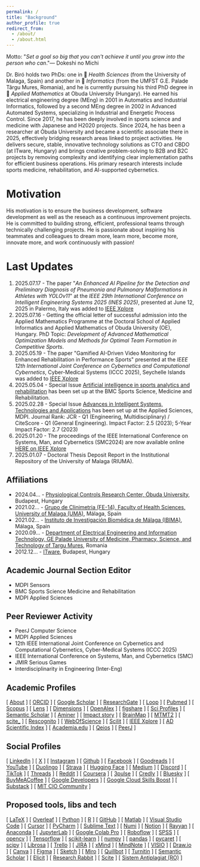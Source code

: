 ```yaml
---
permalink: /
title: "Background"
author_profile: true
redirect_from: 
  - /about/
  - /about.html
---
```


Motto: "_Set a goal so big that you can't achieve it until you grow into the person who can_."—  Dokeshi no Michi

Dr. Biró holds two PhDs: one in 🧬 _Health Sciences_ (from the University of Malaga, Spain) and another in 🧬 _Informatics_ (from the UMFST G.E. Palade Târgu Mures, Romania), and he is currently pursuing his third PhD degree in 🧬 _Applied Mathematics_ at Obuda University (Hungary). He earned his electrical engineering degree (MEng) in 2001 in Automatics and Industrial Informatics, followed by a second MEng degree in 2002 in Advanced Automated Systems, specializing in Industrial and Energetic Process Control. Since 2017, he has been deeply involved in sports science and medicine with Japanese and H2020 projects. Since 2024, he has been a researcher at Óbuda University and became a scientific associate there in 2025, effectively bridging research areas linked to project activities. He delivers secure, stable, innovative technology solutions as CTO and CBDO (at ITware, Hungary) and brings creative problem-solving to B2B and B2C projects by removing complexity and identifying clear implementation paths for efficient business operations. His primary research interests include sports medicine, rehabilitation, and AI-supported cybernetics.

Motivation
======
His motivation is to ensure the business development, software development as well as the reseach as a continuous improvement projects. He is committed to building strong, efficient, professional teams through technically challenging projects. He is passionate about inspiring his teammates and colleagues to dream more, learn more, become more, innovate more, and work continuously with passion!

Last Updates
======
1. 2025.07.17 - The paper "_An Enhanced AI Pipeline for the Detection and Preliminary Diagnosis of Pneumonia and Pulmonary Malformations in Athletes with YOLOv11_" at the _IEEE 29th International Conference on Intelligent Engineering Systems 2025 (INES 2025)_, presented at June 12, 2025 in Palermo, Italy was added to [IEEE Xplore](https://doi.org/10.1109/INES67149.2025.11078199)
2. 2025.07.16 - Getting the official letter of successful admission into the Applied Mathematics Programme at the Doctoral School of Applied Informatics and Applied Mathematics of Obuda University (OE), Hungary. PhD Topic: _Development of Advanced Mathematical Optimization Models and Methods for Optimal Team Formation in Competitive Sports_.
3. 2025.05.19 - The paper "Gamified AI-Driven Video Monitoring for Enhanced Rehabilitation in Performance Sports" presented at the _IEEE 12th International Joint Conference on Cybernetics and Computational Cybernetics_, Cyber-Medical Systems (ICCC 2025), Seychelle Islands was added to [IEEE Xplore](https://doi.org/10.1109/ICCC64928.2025.10999140)
4. 2025.05.04 - Special Issue [Artificial intelligence in sports analytics and rehabilitation](https://bit.ly/3YqPdTL) has been set up at the BMC Sports Science, Medicine and Rehabilitation.
5. 2025.02.28 - Special Issue [Advances in Intelligent Systems, Technologies and Applications](https://www.mdpi.com/journal/applsci/special_issues/5IQ6DOHB42) has been set up at the Applied Sciences, MDPI. Journal Rank: JCR - Q1 (Engineering, Multidisciplinary) / CiteScore - Q1 (General Engineering). Impact Factor: 2.5 (2023); 5-Year Impact Factor: 2.7 (2023)
6. 2025.01.20 - The proceedings of the IEEE International Conference on Systems, Man, and Cybernetics (SMC2024) are now available online [HERE on IEEE Xplore](https://ieeexplore.ieee.org/xpl/conhome/10830919/proceeding)
7. 2025.01.07 - Doctoral Thesis Deposit Report in the Institutional Repository of the University of Malaga (RIUMA).


Affiliations
------
* 2024.04... - <a target="_new" href="https://ekik.uni-obuda.hu">Physiological Controls Research Center, Óbuda University</a>, Budapest, Hungary 
* 2021.02... - <a target="_new" href="https://www.uma.es">Grupo de Clinimetria (FE-14), Faculty of Health Sciences, University of Malaga (UMA)</a>, Málaga, Spain
* 2021.02... - <a target="_new" href="http://clinimetria.es">Instituto de Investigación Biomédica de Málaga (IBIMA)</a>, Málaga, Spain
* 2020.09... - <a target="_new" href="https://umfst.ro">⁠Department of Electrical Engineering and Information Technology, GE Palade University of Medicine, Pharmacy, Science, and Technology of Targu Mures</a>, Romania
* 2012.12... - <a target="_new" href="https://itware.eu">ITware</a>, Budapest, Hungary

Academic Journal Section Editor
------
* MDPI Sensors
* BMC Sports Science Medicine and Rehabilitation
* MDPI Applied Sciences

Peer Reviewer Activity
------
* PeerJ Computer Science
* MDPI Applied Sciences
* 12th IEEE International Joint Conference on Cybernetics and Computational Cybernetics, Cyber-Medical Systems (ICCC 2025) 
* IEEE International Conference on Systems, Man, and Cybernetics (SMC)
* JMIR Serious Games
* Interdisciplinarity in Engineering (Inter-Eng)

Academic Profiles
------
[ <a target="_blank" href="https://biroka.github.io/">About</a> ]
[ <a target="_blank" href="https://orcid.org/0000-0002-0430-9932">ORCID</a> ]
[ <a target="_blank" href="https://scholar.google.com/citations?user=E6aVwnEAAAAJ"> Google Scholar</a> ]
[ <a target="_blank" href="https://www.researchgate.net/profile/Attila-Biro-2">ResearchGate</a> ]
[ <a target="_blank" href="https://loop.frontiersin.org/people/1141792/overview">Loop</a> ]
[ <a target="_blank" href="https://pubmed.ncbi.nlm.nih.gov/?term=Attila+Biro">Pubmed</a> ]
[ <a target="_blank" href="https://www.scopus.com/authid/detail.uri?authorId=57220745742">Scopus</a> ]
[ <a target="_blank" href="https://www.lens.org/lens/profile/629976571/scholar">Lens</a> ]
[ <a target="_blank" href="https://app.dimensions.ai/details/entities/publication/author/ur.015542601301.99">Dimensions</a> ]
[ <a target="_blank" href="https://explore.openalex.org/authors/a5079667303">OpenAlex</a> ]
[ <a target="_blank" href="https://figshare.com/authors/Attila_Biro/12270197">figshare</a> ]
[ <a target="_blank" href="https://sciprofiles.com/profile/biroattila">Sci Profiles</a> ]
[ <a target="_blank" href="https://www.semanticscholar.org/author/Attila-Bir%C3%B3/2037434941">Semantic Scholar</a> ]
[ <a target="_blank" href="https://www.aminer.cn/profile/attila-bir/637d1654f789b382beb14a88">Aminer</a> ]
[ <a target="_blank" href="https://profiles.impactstory.org/u/0000-0002-0430-9932">Impact story</a> ]
[ <a target="_blank" href="https://www.brainmap.ro/attila-biro">BrainMap</a> ]
[ <a target="_blank" href="https://m2.mtmt.hu/api/author/10098709?&labelLang=eng">MTMT2</a> ]
[ <a target="_blank" href="https://scite.ai/users/attila-biro-D1xKW">scite_</a> ]
[ <a target="_blank" href="https://rescognito.com/0000-0002-0430-9932">Rescognito</a> ]
[ <a target="_blank" href="https://www.webofscience.com/wos/author/record/2179130">WebOfScience</a> ]
[ <a target="_blank" href="https://www.scilit.com/scholars/16248794">Scilit</a> ]
[ <a target="_blank" href="https://ieeexplore.ieee.org/author/38110388500">IEEE Xplore</a> ]
[ <a target="_blank" href="https://www.adscientificindex.com/scientist/attila-biro/5929036">AD Scientific Index</a> ]
[ <a target="_blank" href="https://uma.academia.edu/AttilaBiro">Academia.edu</a> ]
[ <a target="_blank" href="https://www.qeios.com/profile/101667">Qeios</a> ]
[ <a target="_blank" href="https://peerj.com/abiro">PeerJ</a> ]

Social Profiles
------

[ <a target="_blank" href="https://www.linkedin.com/in/biroattila">LinkedIn</a> ]
[ <a target="_blank" href="https://x.com/biroattila">X</a> ]
[ <a target="_blank" href="https://www.instagram.com/b1r0">Instagram</a> ]
[ <a target="_blank" href="https://github.com/biroka">Github</a> ]
[ <a target="_blank" href="https://www.facebook.com/B1R0K4">Facebook</a> ]
[ <a target="_blank" href="https://www.goodreads.com/biroattila">Goodreads</a> ]
[ <a target="_blank" href="https://www.youtube.com/user/biroka">YouTube</a> ]
[ <a target="_blank" href="https://www.duolingo.com/profile/biroka">Duolingo</a> ]
[ <a target="_blank" href="https://www.strava.com/athletes/6273043">Strava</a> ]
[ <a target="_blank" href="https://huggingface.co/biroka">Hugging Face</a> ]
[ <a target="_blank" href="https://medium.com/@biroattila">Medium</a> ]
[ <a target="_blank" href="https://discordapp.com/users/biroka">Discord</a> ]
[ <a target="_blank" href="https://tiktok.com/@biroka">TikTok</a> ]
[ <a target="_blank" href="https://www.threads.net/@b1r0/">Threads</a> ]
[ <a target="_blank" href="https://www.reddit.com/user/B1R0K4">Reddit</a> ]
[ <a target="_blank" href="https://www.coursera.org/learner/biroattila">Coursera</a> ]
[ <a target="_blank" href="https://3pulse.com/AttilaBiro">3pulse</a> ]
[ <a target="_blank" href="https://www.credly.com/users/biroattila">Credly</a> ]
[ <a target="_blank" href="https://bsky.app/profile/biroka.bsky.social">Bluesky</a> ]
[ <a target="_blank" href="https://www.buymeacoffee.com/biroka">BuyMeACoffee</a> ]
[ <a target="_blank" href="https://g.dev/biroka">Google Developers</a> ]
[ <a target="_blank" href="https://www.cloudskillsboost.google/public_profiles/e6f385fa-6214-4daa-a63c-2647c72ffa43">Google Cloud Skills Boost</a> ]
[ <a target="_blank" href="https://substack.com/@biroka">Substack</a> ]
[ <a target="_blank" href="https://mitcio.com/members/34798389">MIT CIO Community</a> ]

Proposed tools, libs and tech
------
[ <a target="_blank" href="https://www.latex-project.org/">LaTeX</a> ]
[ <a target="_blank" href="https://www.overleaf.com/">Overleaf</a> ]
[ <a target="_blank" href="https://www.python.org/">Python</a> ]
[ <a target="_blank" href="https://www.r-project.org/">R</a> ]
[ <a target="_blank" href="https://github.com/"> GitHub</a> ]
[ <a target="_blank" href="https://matlab.mathworks.com/"> Matlab</a> ]
[ <a target="_blank" href="https://code.visualstudio.com/"> Visual Studio Code</a> ]
[ <a target="_blank" href="https://cursor.com/"> Cursor</a> ]
[ <a target="_blank" href="https://www.jetbrains.com/pycharm/"> PyCharm</a> ]
[ <a target="_blank" href="https://www.sublimetext.com/"> Sublime Text</a> ]
[ <a target="_blank" href="https://numi.app/"> Numi</a> ]
[ <a target="_blank" href="https://www.notion.com/"> Notion</a> ]
[ <a target="_blank" href="https://www.rayyan.ai/"> Rayyan</a> ]
[ <a target="_blank" href="https://www.anaconda.com/"> Anaconda</a> ]
[ <a target="_blank" href="https://jupyter.org/"> JupyterLab</a> ]
[ <a target="_blank" href="https://colab.google/"> Google Colab Pro</a> ]
[ <a target="_blank" href="https://roboflow.com/"> Roboflow</a> ]
[ <a target="_blank" href="https://www.ibm.com/products/spss-statistics"> SPSS</a> ]
[ <a target="_blank" href="https://opencv.org/"> opencv</a> ]
[ <a target="_blank" href="https://www.tensorflow.org/"> Tensorflow</a> ]
[ <a target="_blank" href="https://scikit-learn.org/stable/"> scikit-learn</a> ]
[ <a target="_blank" href="https://numpy.org/"> numpy</a> ]
[ <a target="_blank" href="https://pandas.pydata.org/"> pandas</a> ]
[ <a target="_blank" href="https://pycaret.org/"> pycaret</a> ]
[ <a target="_blank" href="https://scipy.org/"> scipy</a> ]
[ <a target="_blank" href="https://librosa.org/"> Librosa</a> ]
[ <a target="_blank" href="https://trello.com/"> Trello</a> ]
[ <a target="_blank" href="https://www.atlassian.com/software/jira"> JIRA</a> ]
[ <a target="_blank" href="https://xmind.com/"> xMind</a> ]
[ <a target="_blank" href="https://www.mindnode.com/"> MindNote</a> ]
[ <a target="_blank" href="https://www.microsoft.com/en-us/microsoft-365/visio/flowchart-software"> VISIO</a> ]
[ <a target="_blank" href="https://app.diagrams.net/"> Draw.io</a> ]
[ <a target="_blank" href="https://www.canva.com/"> Canva</a> ]
[ <a target="_blank" href="https://www.figma.com/"> Figma</a> ]
[ <a target="_blank" href="https://www.sketch.com/"> Sketch</a> ]
[ <a target="_blank" href="https://miro.com/"> Miro</a> ]
[ <a target="_blank" href="https://quillbot.com/"> Quillbot</a> ]
[ <a target="_blank" href="https://www.turnitin.com/"> Turnitin</a> ]
[ <a target="_blank" href="https://www.semanticscholar.org/"> Semantic Scholar</a> ]
[ <a target="_blank" href="https://elicit.com/"> Elicit</a> ]
[ <a target="_blank" href="https://www.researchrabbit.ai/"> Research Rabbit</a> ]
[ <a target="_blank" href="https://scite.ai/"> Scite</a> ]
[ <a target="_blank" href="https://sistemantiplagiat.ro/"> Sistem Antiplagiat (RO)</a> ]



